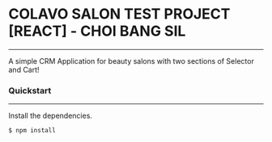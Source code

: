 # COLAVO SALON TEST PROJECT [REACT] - CHOI BANG SIL

---

A simple CRM Application for beauty salons with two sections of Selector and Cart!

### Quickstart

---

Install the dependencies.

```sh
$ npm install
```

